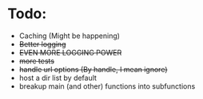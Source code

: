 # Todo:
- Caching (Might be happening)
- ~~Better logging~~
- ~~EVEN MORE LOGGING POWER~~
- ~~more tests~~
- ~~handle url options (By handle, I mean ignore)~~
- host a dir list by default
- breakup main (and other) functions into subfunctions
